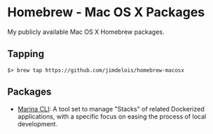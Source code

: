 # Homebrew - Mac OS X Packages

My publicly available Mac OS X Homebrew packages.

## Tapping

```
$> brew tap https://github.com/jimdelois/homebrew-macosx
```

## Packages

 - [Marina CLI](https://github.com/jimdelois/marina): A tool set to manage "Stacks" of related Dockerized applications, with a specific focus on easing the process of local development.
